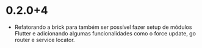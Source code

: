 # 0.2.0+4

- Refatorando a brick para também ser possível fazer setup de módulos Flutter e adicionando algumas funcionalidades como o force update, go router e service locator.
